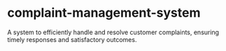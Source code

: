 # complaint-management-system
A system to efficiently handle and resolve customer complaints, ensuring timely responses and satisfactory outcomes.
